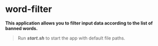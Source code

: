 # word-filter

**This application allows you to filter input data according to the list of banned words.**

> Run **_start.sh_** to start the app with default file paths.